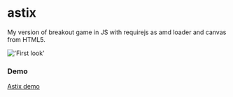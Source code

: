 # astix
My version of breakout game in JS with requirejs as amd loader and canvas from HTML5.

!['First look'](http://projects.tiptopdesign.pl/astix/images/astix.png)

### Demo
[Astix demo](http://projects.tiptopdesign.pl/astix)
